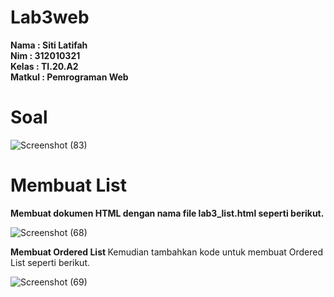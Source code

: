 # Lab3web

**Nama	   	: Siti Latifah** <br>
**Nim	  	  : 312010321** <br>
**Kelas	  	: TI.20.A2** <br>
**Matkul	  : Pemrograman Web** <br>

# Soal
![Screenshot (83)](https://user-images.githubusercontent.com/73010098/160218640-d3b99e6e-b503-42bf-a85a-3c28d97c2c17.png)

# Membuat List
<b> Membuat dokumen HTML dengan nama file lab3_list.html seperti berikut. </b>

![Screenshot (68)](https://user-images.githubusercontent.com/73010098/160219394-18e5a076-5788-457f-be0e-7ceb09032cbe.png)

<b> Membuat Ordered List </b>
Kemudian tambahkan kode untuk membuat Ordered List seperti berikut.

![Screenshot (69)](https://user-images.githubusercontent.com/73010098/160219435-5b9eba15-3d3c-4a3b-98e4-e4c8e4aff69d.png)







